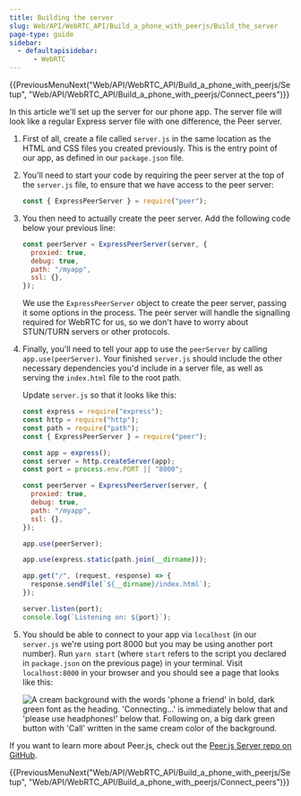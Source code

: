 ```yaml
---
title: Building the server
slug: Web/API/WebRTC_API/Build_a_phone_with_peerjs/Build_the_server
page-type: guide
sidebar:
  - defaultapisidebar:
      - WebRTC
---
```


{{PreviousMenuNext("Web/API/WebRTC_API/Build_a_phone_with_peerjs/Setup", "Web/API/WebRTC_API/Build_a_phone_with_peerjs/Connect_peers")}}

In this article we'll set up the server for our phone app. The server file will look like a regular Express server file with one difference, the Peer server.

1. First of all, create a file called `server.js` in the same location as the HTML and CSS files you created previously. This is the entry point of our app, as defined in our `package.json` file.
2. You'll need to start your code by requiring the peer server at the top of the `server.js` file, to ensure that we have access to the peer server:

   ```js
   const { ExpressPeerServer } = require("peer");
   ```

3. You then need to actually create the peer server. Add the following code below your previous line:

   ```js
   const peerServer = ExpressPeerServer(server, {
     proxied: true,
     debug: true,
     path: "/myapp",
     ssl: {},
   });
   ```

   We use the `ExpressPeerServer` object to create the peer server, passing it some options in the process. The peer server will handle the signalling required for WebRTC for us, so we don't have to worry about STUN/TURN servers or other protocols.

4. Finally, you'll need to tell your app to use the `peerServer` by calling `app.use(peerServer)`. Your finished `server.js` should include the other necessary dependencies you'd include in a server file, as well as serving the `index.html` file to the root path.

   Update `server.js` so that it looks like this:

   ```js
   const express = require("express");
   const http = require("http");
   const path = require("path");
   const { ExpressPeerServer } = require("peer");

   const app = express();
   const server = http.createServer(app);
   const port = process.env.PORT || "8000";

   const peerServer = ExpressPeerServer(server, {
     proxied: true,
     debug: true,
     path: "/myapp",
     ssl: {},
   });

   app.use(peerServer);

   app.use(express.static(path.join(__dirname)));

   app.get("/", (request, response) => {
     response.sendFile(`${__dirname}/index.html`);
   });

   server.listen(port);
   console.log(`Listening on: ${port}`);
   ```

5. You should be able to connect to your app via `localhost` (in our `server.js` we're using port 8000 but you may be using another port number). Run `yarn start` (where `start` refers to the script you declared in `package.json` on the previous page) in your terminal. Visit `localhost:8000` in your browser and you should see a page that looks like this:

   ![A cream background with the words 'phone a friend' in bold, dark green font as the heading. 'Connecting...' is immediately below that and 'please use headphones!' below that. Following on, a big dark green button with 'Call' written in the same cream color of the background. ](connecting_screen.png)

If you want to learn more about Peer.js, check out the [Peer.js Server repo on GitHub](https://github.com/peers/peerjs-server).

{{PreviousMenuNext("Web/API/WebRTC_API/Build_a_phone_with_peerjs/Setup", "Web/API/WebRTC_API/Build_a_phone_with_peerjs/Connect_peers")}}

